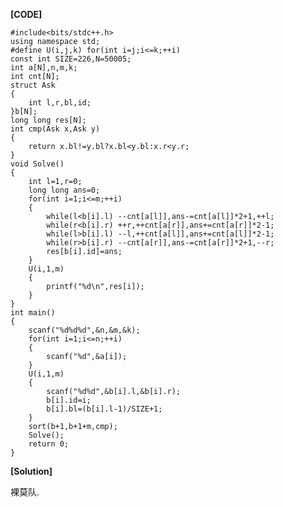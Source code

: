 **[CODE]**

	#include<bits/stdc++.h>
	using namespace std;
	#define U(i,j,k) for(int i=j;i<=k;++i)
	const int SIZE=226,N=50005;
	int a[N],n,m,k;
	int cnt[N];
	struct Ask
	{
		int l,r,bl,id;
	}b[N];
	long long res[N];
	int cmp(Ask x,Ask y)
	{
		return x.bl!=y.bl?x.bl<y.bl:x.r<y.r;
	}
	void Solve()
	{
		int l=1,r=0;
		long long ans=0;
		for(int i=1;i<=m;++i)
		{
			while(l<b[i].l)	--cnt[a[l]],ans-=cnt[a[l]]*2+1,++l;
			while(r<b[i].r)	++r,++cnt[a[r]],ans+=cnt[a[r]]*2-1;
			while(l>b[i].l)	--l,++cnt[a[l]],ans+=cnt[a[l]]*2-1;
			while(r>b[i].r)	--cnt[a[r]],ans-=cnt[a[r]]*2+1,--r;
			res[b[i].id]=ans;
		}
		U(i,1,m)
		{
			printf("%d\n",res[i]);
		}
	}
	int main()
	{
		scanf("%d%d%d",&n,&m,&k);
		for(int i=1;i<=n;++i)
		{
			scanf("%d",&a[i]);
		}
		U(i,1,m)
		{
			scanf("%d%d",&b[i].l,&b[i].r);
			b[i].id=i;
			b[i].bl=(b[i].l-1)/SIZE+1;
		}
		sort(b+1,b+1+m,cmp);
		Solve();
		return 0;
	}
	
**[Solution]**

裸莫队.
